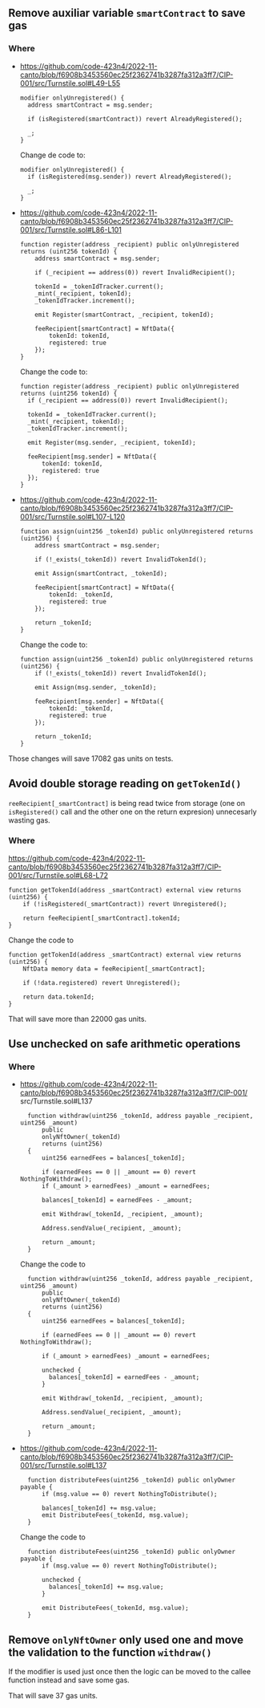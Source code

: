 ## Remove auxiliar variable `smartContract` to save gas

### Where 

- https://github.com/code-423n4/2022-11-canto/blob/f6908b3453560ec25f2362741b3287fa312a3ff7/CIP-001/src/Turnstile.sol#L49-L55

  ```solidity
  modifier onlyUnregistered() {
    address smartContract = msg.sender;

    if (isRegistered(smartContract)) revert AlreadyRegistered();

    _;
  }
  ```

  Change de code to:

  ```solidity
  modifier onlyUnregistered() {
    if (isRegistered(msg.sender)) revert AlreadyRegistered();

    _;
  }
  ```

- https://github.com/code-423n4/2022-11-canto/blob/f6908b3453560ec25f2362741b3287fa312a3ff7/CIP-001/src/Turnstile.sol#L86-L101

  ```solidity
  function register(address _recipient) public onlyUnregistered returns (uint256 tokenId) {
      address smartContract = msg.sender;

      if (_recipient == address(0)) revert InvalidRecipient();

      tokenId = _tokenIdTracker.current();
      _mint(_recipient, tokenId);
      _tokenIdTracker.increment();

      emit Register(smartContract, _recipient, tokenId);

      feeRecipient[smartContract] = NftData({
          tokenId: tokenId,
          registered: true
      });
  }
  ```

  Change the code to:

  ```solidity
  function register(address _recipient) public onlyUnregistered returns (uint256 tokenId) {
    if (_recipient == address(0)) revert InvalidRecipient();

    tokenId = _tokenIdTracker.current();
    _mint(_recipient, tokenId);
    _tokenIdTracker.increment();

    emit Register(msg.sender, _recipient, tokenId);

    feeRecipient[msg.sender] = NftData({
        tokenId: tokenId,
        registered: true
    });
  }
  ```

- https://github.com/code-423n4/2022-11-canto/blob/f6908b3453560ec25f2362741b3287fa312a3ff7/CIP-001/src/Turnstile.sol#L107-L120

  ```solidity
  function assign(uint256 _tokenId) public onlyUnregistered returns (uint256) {
      address smartContract = msg.sender;

      if (!_exists(_tokenId)) revert InvalidTokenId();

      emit Assign(smartContract, _tokenId);

      feeRecipient[smartContract] = NftData({
          tokenId: _tokenId,
          registered: true
      });

      return _tokenId;
  }
  ```

  Change the code to:

  ```solidity
  function assign(uint256 _tokenId) public onlyUnregistered returns (uint256) {
      if (!_exists(_tokenId)) revert InvalidTokenId();

      emit Assign(msg.sender, _tokenId);

      feeRecipient[msg.sender] = NftData({
          tokenId: _tokenId,
          registered: true
      });

      return _tokenId;
  }
  ```

Those changes will save 17082 gas units on tests.

## Avoid double storage reading on `getTokenId()`

`reeRecipient[_smartContract]` is being read twice from storage (one on `isRegistered()` call and the other one on the return expresion) unnecesarly wasting gas.

### Where

https://github.com/code-423n4/2022-11-canto/blob/f6908b3453560ec25f2362741b3287fa312a3ff7/CIP-001/src/Turnstile.sol#L68-L72

```solidity
function getTokenId(address _smartContract) external view returns (uint256) {
    if (!isRegistered(_smartContract)) revert Unregistered();

    return feeRecipient[_smartContract].tokenId;
}
```

Change the code to

```solidity
function getTokenId(address _smartContract) external view returns (uint256) {
    NftData memory data = feeRecipient[_smartContract];
    
    if (!data.registered) revert Unregistered();

    return data.tokenId;
}
```

That will save more than 22000 gas units.


## Use unchecked on safe arithmetic operations

### Where

* https://github.com/code-423n4/2022-11-canto/blob/f6908b3453560ec25f2362741b3287fa312a3ff7/CIP-001/  src/Turnstile.sol#L137

  ```solidity
    function withdraw(uint256 _tokenId, address payable _recipient, uint256 _amount)
        public
        onlyNftOwner(_tokenId)
        returns (uint256)
    {
        uint256 earnedFees = balances[_tokenId];

        if (earnedFees == 0 || _amount == 0) revert NothingToWithdraw();
        if (_amount > earnedFees) _amount = earnedFees;

        balances[_tokenId] = earnedFees - _amount;

        emit Withdraw(_tokenId, _recipient, _amount);

        Address.sendValue(_recipient, _amount);

        return _amount;
    }
  ```

  Change the code to

  ```solidity
    function withdraw(uint256 _tokenId, address payable _recipient, uint256 _amount)
        public
        onlyNftOwner(_tokenId)
        returns (uint256)
    {
        uint256 earnedFees = balances[_tokenId];

        if (earnedFees == 0 || _amount == 0) revert NothingToWithdraw();

        if (_amount > earnedFees) _amount = earnedFees;

        unchecked {
          balances[_tokenId] = earnedFees - _amount;
        }

        emit Withdraw(_tokenId, _recipient, _amount);

        Address.sendValue(_recipient, _amount);

        return _amount;
    }
  ```

* https://github.com/code-423n4/2022-11-canto/blob/f6908b3453560ec25f2362741b3287fa312a3ff7/CIP-001/src/Turnstile.sol#L137

  ```solidity
    function distributeFees(uint256 _tokenId) public onlyOwner payable {
        if (msg.value == 0) revert NothingToDistribute();

        balances[_tokenId] += msg.value;
        emit DistributeFees(_tokenId, msg.value);
    }
  ```

  Change the code to

  ```solidity
    function distributeFees(uint256 _tokenId) public onlyOwner payable {
        if (msg.value == 0) revert NothingToDistribute();

        unchecked {
          balances[_tokenId] += msg.value;
        }

        emit DistributeFees(_tokenId, msg.value);
    }
  ```

## Remove `onlyNftOwner` only used one and move the validation to the function `withdraw()`

If the modifier is used just once then the logic can be moved to the callee function instead and save some gas.

That will save 37 gas units.